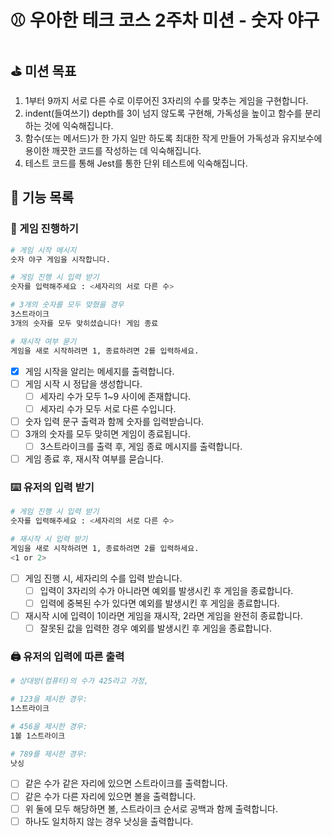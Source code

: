 # :baseball: 우아한 테크 코스 2주차 미션 - 숫자 야구

## :golf: 미션 목표

1. 1부터 9까지 서로 다른 수로 이루어진 3자리의 수를 맞추는 게임을 구현합니다.
2. indent(들여쓰기) depth를 3이 넘지 않도록 구현해, 가독성을 높이고 함수를 분리하는 것에 익숙해집니다.
3. 함수(또는 메서드)가 한 가지 일만 하도록 최대한 작게 만들어 가독성과 유지보수에 용이한 깨끗한 코드를 작성하는 데 익숙해집니다.
4. 테스트 코드를 통해 Jest를 통한 단위 테스트에 익숙해집니다.

## :rocket: 기능 목록

### :game_die: 게임 진행하기

```bash
# 게임 시작 메시지
숫자 야구 게임을 시작합니다.

# 게임 진행 시 입력 받기
숫자를 입력해주세요 : <세자리의 서로 다른 수>

# 3개의 숫자를 모두 맞혔을 경우
3스트라이크
3개의 숫자를 모두 맞히셨습니다! 게임 종료

# 재시작 여부 묻기
게임을 새로 시작하려면 1, 종료하려면 2를 입력하세요.
```

- [x] 게임 시작을 알리는 메세지를 출력합니다.
- [ ] 게임 시작 시 정답을 생성합니다.
  - [ ] 세자리 수가 모두 1~9 사이에 존재합니다.
  - [ ] 세자리 수가 모두 서로 다른 수입니다.
- [ ] 숫자 입력 문구 출력과 함께 숫자를 입력받습니다.
- [ ] 3개의 숫자를 모두 맞히면 게임이 종료됩니다.
  - [ ] 3스트라이크를 출력 후, 게임 종료 메시지를 출력합니다.
- [ ] 게임 종료 후, 재시작 여부를 묻습니다.

### :keyboard: 유저의 입력 받기

```bash
# 게임 진행 시 입력 받기
숫자를 입력해주세요 : <세자리의 서로 다른 수>

# 재시작 시 입력 받기
게임을 새로 시작하려면 1, 종료하려면 2를 입력하세요.
<1 or 2>
```

- [ ] 게임 진행 시, 세자리의 수를 입력 받습니다.
  - [ ] 입력이 3자리의 수가 아니라면 예외를 발생시킨 후 게임을 종료합니다.
  - [ ] 입력에 중복된 수가 있다면 예외를 발생시킨 후 게임을 종료합니다.
- [ ] 재시작 시에 입력이 1이라면 게임을 재시작, 2라면 게임을 완전히 종료합니다.
  - [ ] 잘못된 값을 입력한 경우 예외를 발생시킨 후 게임을 종료합니다.

### :printer: 유저의 입력에 따른 출력

```bash
# 상대방(컴퓨터)의 수가 425라고 가정,

# 123을 제시한 경우:
1스트라이크

# 456을 제시한 경우:
1볼 1스트라이크

# 789를 제시한 경우:
낫싱
```

- [ ] 같은 수가 같은 자리에 있으면 스트라이크를 출력합니다.
- [ ] 같은 수가 다른 자리에 있으면 볼을 출력합니다.
- [ ] 위 둘에 모두 해당하면 볼, 스트라이크 순서로 공백과 함께 출력합니다.
- [ ] 하나도 일치하지 않는 경우 낫싱을 출력합니다.
